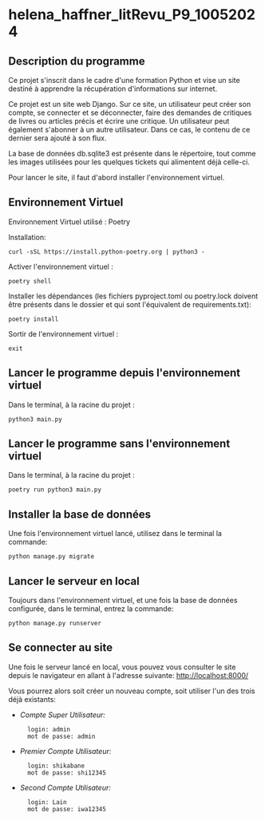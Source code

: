 # helena_haffner_litRevu_P9_10052024

## Description du programme
Ce projet s'inscrit dans le cadre d'une formation Python et vise un site destiné à apprendre la récupération d'informations sur internet.

Ce projet est un site web Django. Sur ce site, un utilisateur peut créer son compte, se connecter et se déconnecter, 
faire des demandes de critiques de livres ou articles précis et 
écrire une critique. Un utilisateur peut également s'abonner à un autre utilisateur. Dans ce cas, le contenu de ce dernier sera ajouté à son flux.

La base de données db.sqlite3 est présente dans le répertoire, tout comme les images utilisées pour les quelques tickets qui alimentent déjà celle-ci.

Pour lancer le site, il faut d'abord installer l'environnement virtuel.

## Environnement Virtuel
Environnement Virtuel utilisé : Poetry

Installation:
```shell
curl -sSL https://install.python-poetry.org | python3 - 
```

Activer l'environnement virtuel : 
```shell
poetry shell
```
Installer les dépendances (les fichiers pyproject.toml ou poetry.lock doivent être présents dans le dossier et qui sont l'équivalent de requirements.txt): 
```shell
poetry install 
```
Sortir de l'environnement virtuel : 
```shell
exit
```

## Lancer le programme depuis l'environnement virtuel
Dans le terminal, à la racine du projet :
```shell
python3 main.py
```

## Lancer le programme sans l'environnement virtuel
Dans le terminal, à la racine du projet :
```shell
poetry run python3 main.py
```


## Installer la base de données
Une fois l'environnement virtuel lancé, utilisez dans le terminal la commande:
```shell
python manage.py migrate
```
## Lancer le serveur en local

Toujours dans l'environnement virtuel, et une fois la base de données configurée, dans le terminal, entrez la commande:
```shell
python manage.py runserver
```

## Se connecter au site 

Une fois le serveur lancé en local, vous pouvez vous consulter le site depuis le navigateur en allant à l'adresse suivante:
[http://localhost:8000/](http://localhost:8000/)

Vous pourrez alors soit créer un nouveau compte, soit utiliser l'un des trois déjà existants:

- _Compte Super Utilisateur:_ 


        login: admin 
        mot de passe: admin

- _Premier Compte Utilisateur:_


        login: shikabane
        mot de passe: shi12345

- _Second Compte Utilisateur:_


        login: Lain
        mot de passe: iwa12345